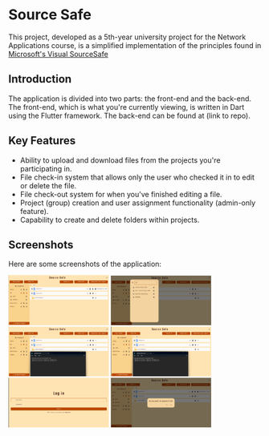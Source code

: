 # Source Safe
This project, developed as a 5th-year university project for the Network Applications course, is a simplified implementation of the principles found in [Microsoft's Visual SourceSafe](https://en.wikipedia.org/wiki/Microsoft_Visual_SourceSafe)

## Introduction

The application is divided into two parts: the front-end and the back-end. The front-end, which is what you're currently viewing, is written in Dart using the Flutter framework. The back-end can be found at (link to repo).

## Key Features

-   Ability to upload and download files from the projects you're participating in.
-   File check-in system that allows only the user who checked it in to edit or delete the file.
-   File check-out system for when you've finished editing a file.
-   Project (group) creation and user assignment functionality (admin-only feature).
-   Capability to create and delete folders within projects.

## Screenshots

Here are some screenshots of the application:

<img src="https://github.com/IyadAlanssary/Source-Safe/blob/NewOrder/.Screenshots/Home.png" alt="Home" width="200"/>

<img src="https://github.com/IyadAlanssary/Source-Safe/blob/NewOrder/.Screenshots/Add%20user%20to%20project.png" alt="Add Users" width="200"/>

<img src="https://github.com/IyadAlanssary/Source-Safe/blob/NewOrder/.Screenshots/User%20report.png" alt="User Report" width="200"/>

<img src="https://github.com/IyadAlanssary/Source-Safe/blob/NewOrder/.Screenshots/File%20report.png" alt="File Report" width="200"/>

<img src="https://github.com/IyadAlanssary/Source-Safe/blob/NewOrder/.Screenshots/Log%20in.png" alt="Log In" width="200"/>

<img src="https://github.com/IyadAlanssary/Source-Safe/blob/NewOrder/.Screenshots/Check%20out%20file%20options.png" alt="Check Out Options" width="200"/>